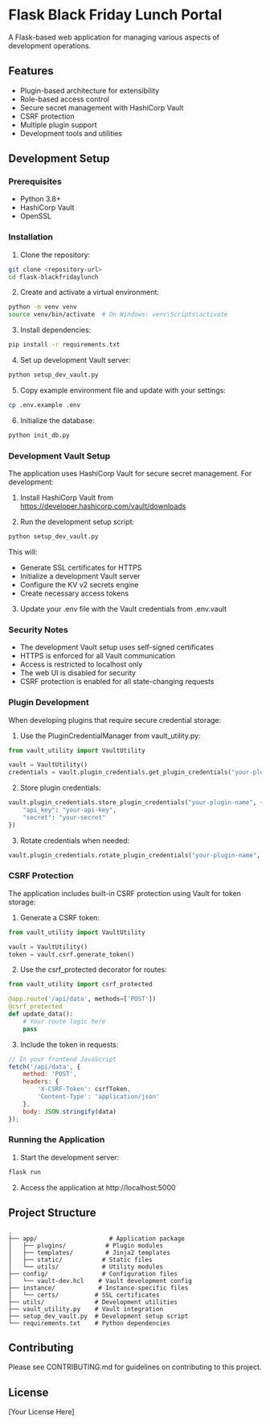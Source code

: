 # Flask Black Friday Lunch Portal

A Flask-based web application for managing various aspects of development operations.

## Features

- Plugin-based architecture for extensibility
- Role-based access control
- Secure secret management with HashiCorp Vault
- CSRF protection
- Multiple plugin support
- Development tools and utilities

## Development Setup

### Prerequisites

- Python 3.8+
- HashiCorp Vault
- OpenSSL

### Installation

1. Clone the repository:
```bash
git clone <repository-url>
cd flask-blackfridaylunch
```

2. Create and activate a virtual environment:
```bash
python -m venv venv
source venv/bin/activate  # On Windows: venv\Scripts\activate
```

3. Install dependencies:
```bash
pip install -r requirements.txt
```

4. Set up development Vault server:
```bash
python setup_dev_vault.py
```

5. Copy example environment file and update with your settings:
```bash
cp .env.example .env
```

6. Initialize the database:
```bash
python init_db.py
```

### Development Vault Setup

The application uses HashiCorp Vault for secure secret management. For development:

1. Install HashiCorp Vault from https://developer.hashicorp.com/vault/downloads

2. Run the development setup script:
```bash
python setup_dev_vault.py
```

This will:
- Generate SSL certificates for HTTPS
- Initialize a development Vault server
- Configure the KV v2 secrets engine
- Create necessary access tokens

3. Update your .env file with the Vault credentials from .env.vault

### Security Notes

- The development Vault setup uses self-signed certificates
- HTTPS is enforced for all Vault communication
- Access is restricted to localhost only
- The web UI is disabled for security
- CSRF protection is enabled for all state-changing requests

### Plugin Development

When developing plugins that require secure credential storage:

1. Use the PluginCredentialManager from vault_utility.py:
```python
from vault_utility import VaultUtility

vault = VaultUtility()
credentials = vault.plugin_credentials.get_plugin_credentials("your-plugin-name")
```

2. Store plugin credentials:
```python
vault.plugin_credentials.store_plugin_credentials("your-plugin-name", {
    "api_key": "your-api-key",
    "secret": "your-secret"
})
```

3. Rotate credentials when needed:
```python
vault.plugin_credentials.rotate_plugin_credentials("your-plugin-name", new_credentials)
```

### CSRF Protection

The application includes built-in CSRF protection using Vault for token storage:

1. Generate a CSRF token:
```python
from vault_utility import VaultUtility

vault = VaultUtility()
token = vault.csrf.generate_token()
```

2. Use the csrf_protected decorator for routes:
```python
from vault_utility import csrf_protected

@app.route('/api/data', methods=['POST'])
@csrf_protected
def update_data():
    # Your route logic here
    pass
```

3. Include the token in requests:
```javascript
// In your frontend JavaScript
fetch('/api/data', {
    method: 'POST',
    headers: {
        'X-CSRF-Token': csrfToken,
        'Content-Type': 'application/json'
    },
    body: JSON.stringify(data)
});
```

### Running the Application

1. Start the development server:
```bash
flask run
```

2. Access the application at http://localhost:5000

## Project Structure

```
.
├── app/                    # Application package
│   ├── plugins/           # Plugin modules
│   ├── templates/         # Jinja2 templates
│   ├── static/           # Static files
│   └── utils/            # Utility modules
├── config/               # Configuration files
│   └── vault-dev.hcl    # Vault development config
├── instance/            # Instance-specific files
│   └── certs/          # SSL certificates
├── utils/              # Development utilities
├── vault_utility.py    # Vault integration
├── setup_dev_vault.py  # Development setup script
└── requirements.txt    # Python dependencies
```

## Contributing

Please see CONTRIBUTING.md for guidelines on contributing to this project.

## License

[Your License Here]
